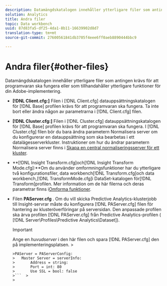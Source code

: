 ```yaml
---
description: Datamängdskatalogen innehåller ytterligare filer som antingen krävs för att programvaran ska fungera eller som tillhandahåller ytterligare funktioner för din Adobe-implementering.
solution: Analytics
title: Andra filer
topic: Data workbench
uuid: 87d83fa5-df25-4da1-8b11-16639902d8d7
translation-type: tm+mt
source-git-commit: 27600561841db3705f4eee6ff0aeb8890444bbc9

---
```



# Andra filer{#other-files}

Datamängdskatalogen innehåller ytterligare filer som antingen krävs för att programvaran ska fungera eller som tillhandahåller ytterligare funktioner för din Adobe-implementering.

* **[!DNL Client.cfg:]** Filen i [!DNL Client.cfg] datauppsättningskatalogen för [!DNL Base] profilen krävs för att programvaran ska fungera. Ta inte bort eller ändra någon av parametrarna i [!DNL Client.cfg] filen.

* **[!DNL Cluster.cfg:]** Filen i [!DNL Cluster.cfg] datauppsättningskatalogen för [!DNL Base] profilen krävs för att programvaran ska fungera. I [!DNL Cluster.cfg] filen bör du bara ändra parametern Normalisera server om du konfigurerar en datauppsättning som ska bearbetas i ett datalägesserverkluster. Instruktioner om hur du ändrar parametern Normalisera server finns i [Skapa en central normaliseringsserver för ett kluster](../../../home/c-dataset-const-proc/c-log-proc-config-file/c-ins-svr-file-svr-unit.md).

* **[!DNL Insight Transform.cfg]och[!DNL Insight Transform Mode.cfg]:**Om du använder omformningsfunktioner har du ytterligare två konfigurationsfiler, data workbench[!DNL Transform.cfg]och data workbench,[!DNL TransformMode.cfg]i DataSet-katalogen för[!DNL Transform]profilen. Mer information om de här filerna och deras parametrar finns i[Omforma funktioner](https://docs.adobe.com/content/help/en/data-workbench/using/server-admin-install/transform/t-config-tfm.html).

* Filen **PAServer.cfg** . Om du vill skicka Predictive Analytics-klusterjobb till Insight-servrar måste du konfigurera [!DNL PAServer.cfg] filen för hantering av klusteröverföringar på serversidan.
Den anpassade profilen ska ärva profilen [!DNL PAServer.cfg] från Predictive Analytics-profilen ( [!DNL Server\Profiles\Predictive Analytics\Dataset]).

   >[!IMPORTANT]
   >
   >Ange en *huvudserver* i den här filen och spara [!DNL PAServer.cfg] den på implementeringsplatsen.   >
   >
   >
   ```>
   >PAServer = PAServerConfig: 
   >   Master Server = serverInfo: 
   >       Address = string: 
   >       Port = int: 80
   >       Use SSL = bool: false
   >```  >
   >



